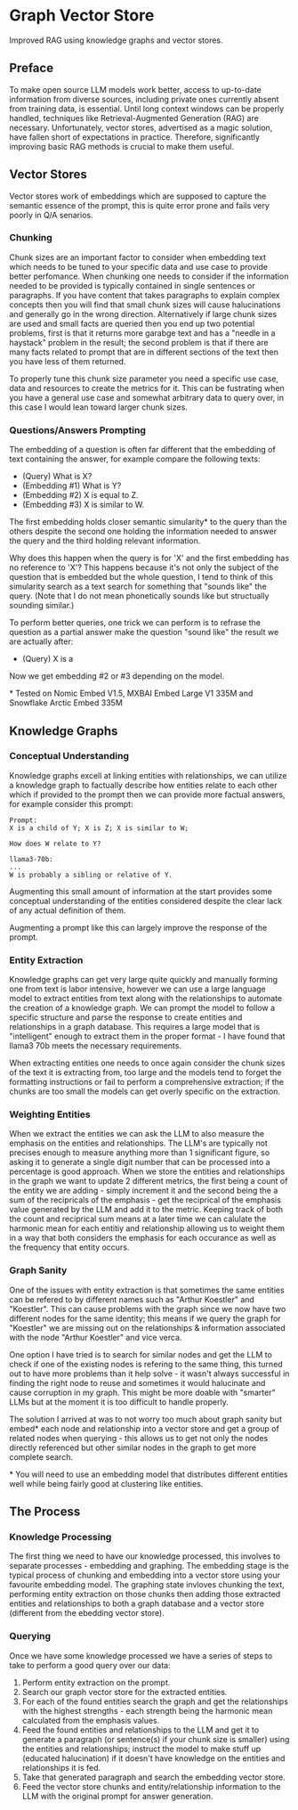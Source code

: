 # Graph Vector Store

Improved RAG using knowledge graphs and vector stores.

## Preface

To make open source LLM models work better, access to up-to-date information from diverse sources, including private ones currently absent from training data, is essential. Until long context windows can be properly handled, techniques like Retrieval-Augmented Generation (RAG) are necessary. Unfortunately, vector stores, advertised as a magic solution, have fallen short of expectations in practice. Therefore, significantly improving basic RAG methods is crucial to make them useful.

## Vector Stores

Vector stores work of embeddings which are supposed to capture the semantic essence of the prompt, this is quite error prone and fails very poorly in Q/A senarios.

### Chunking

Chunk sizes are an important factor to consider when embedding text which needs to be tuned to your specific data and use case to provide better perfomance. When chunking one needs to consider if the information needed to be provided is typically contained in single sentences or paragraphs. If you have content that takes paragraphs to explain complex concepts then you will find that small chunk sizes will cause halucinations and generally go in the wrong direction. Alternatively if large chunk sizes are used and small facts are queried then you end up two potential problems, first is that it returns more garabge text and has a "needle in a haystack" problem in the result; the second problem is that if there are many facts related to prompt that are in different sections of the text then you have less of them returned.

To properly tune this chunk size parameter you need a specific use case, data and resources to create the metrics for it. This can be fustrating when you have a general use case and somewhat arbitrary data to query over, in this case I would lean toward larger chunk sizes.

### Questions/Answers Prompting

The embedding of a question is often far different that the embedding of text containing the answer, for example compare the following texts:

- (Query) What is X?
- (Embedding #1) What is Y?
- (Embedding #2) X is equal to Z.
- (Embedding #3) X is similar to W.

The first embedding holds closer semantic simularity* to the query than the others despite the second one holding the information needed to answer the query and the third holding relevant information.

Why does this happen when the query is for 'X' and the first embedding has no reference to 'X'? This happens because it's not only the subject of the question that is embedded but the whole question, I tend to think of this simularity search as a text search for something that "sounds like" the query. (Note that I do not mean phonetically sounds like but structually sounding similar.)

To perform better queries, one trick we can perform is to refrase the question as a partial answer make the question "sound like" the result we are actually after:

- (Query) X is a

Now we get embedding #2 or #3 depending on the model.

\* Tested on Nomic Embed V1.5, MXBAI Embed Large V1 335M and Snowflake Arctic Embed 335M

## Knowledge Graphs

### Conceptual Understanding

Knowledge graphs excell at linking entities with relationships, we can utilize a knowledge graph to factually describe how entities relate to each other which if provided to the prompt then we can provide more factual answers, for example consider this prompt:

```
Prompt:
X is a child of Y; X is Z; X is similar to W;

How does W relate to Y?

llama3-70b:
...
W is probably a sibling or relative of Y.
```

Augmenting this small amount of information at the start provides some conceptual understanding of the entities considered despite the clear lack of any actual definition of them.

Augmenting a prompt like this can largely improve the response of the prompt.

### Entity Extraction

Knowledge graphs can get very large quite quickly and manually forming one from text is labor intensive, however we can use a large language model to extract entities from text along with the relationships to automate the creation of a knowledge graph. We can prompt the model to follow a specific structure and parse the response to create entities and relationships in a graph database. This requires a large model that is "intelligent" enough to extract them in the proper format - I have found that llama3 70b meets the necessary requirements.

When extracting entities one needs to once again consider the chunk sizes of the text it is extracting from, too large and the models tend to forget the formatting instructions or fail to perform a comprehensive extraction; if the chunks are too small the models can get overly specific on the extraction.

### Weighting Entities

When we extract the entities we can ask the LLM to also measure the emphasis on the entities and relationships. The LLM's are typically not precises enough to measure anything more than 1 significant figure, so asking it to generate a single digit number that can be processed into a percentage is good approach. When we store the entities and relationships in the graph we want to update 2 different metrics, the first being a count of the entity we are adding - simply increment it and the second being the a sum of the recipricals of the emphasis - get the reciprical of the emphasis value generated by the LLM and add it to the metric. Keeping track of both the count and reciprical sum means at a later time we can calulate the harmonic mean for each entitiy and relationship allowing us to weight them in a way that both considers the emphasis for each occurance as well as the frequency that entity occurs.

### Graph Sanity

One of the issues with entity extraction is that sometimes the same entities can be refered to by different names such as "Arthur Koestler" and "Koestler". This can cause problems with the graph since we now have two different nodes for the same identity; this means if we query the graph for "Koestler" we are missing out on the relationships & information associated with the node "Arthur Koestler" and vice verca.

One option I have tried is to search for similar nodes and get the LLM to check if one of the existing nodes is refering to the same thing, this turned out to have more problems than it help solve - it wasn't always successful in finding the right node to reuse and sometimes it would halucinate and cause corruption in my graph. This might be more doable with "smarter" LLMs but at the moment it is too difficult to handle properly.

The solution I arrived at was to not worry too much about graph sanity but embed* each node and relationship into a vector store and get a group of related nodes when querying - this allows us to get not only the nodes directly referenced but other similar nodes in the graph to get more complete search.

\* You will need to use an embedding model that distributes different entities well while being fairly good at clustering like entities.

## The Process

### Knowledge Processing

The first thing we need to have our knowledge processed, this involves to separate processes - embedding and graphing. The embedding stage is the typical process of chunking and embedding into a vector store using your favourite embedding model. The graphing state invloves chunking the text, performing entity extraction on those chunks then adding those extracted entities and relationships to both a graph database and a vector store (different from the ebedding vector store).

### Querying

Once we have some knowledge processed we have a series of steps to take to perform a good query over our data:

1. Perform entity extraction on the prompt.
2. Search our graph vector store for the extracted entities.
3. For each of the found entities search the graph and get the relationships with the highest strengths - each strength being the harmonic mean calculated from the emphasis values.
4. Feed the found entities and relationships to the LLM and get it to generate a paragraph (or sentence(s) if your chunk size is smaller) using the entities and relationships; instruct the model to make stuff up (educated halucination) if it doesn't have knowledge on the entities and relationships it is fed.
5. Take that generated paragraph and search the embedding vector store.
6. Feed the vector store chunks and entity/relationship information to the LLM with the original prompt for answer generation.
